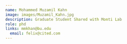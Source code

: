 ```yaml
---
name: Mohammed Muzamil Kahn
image: images/Muzamil_Kahn.jpg
description: Graduate Student Shared with Monti Lab
role: phd
links: mmkhan@bu.edu
  email: felix@cited.com
---
```



